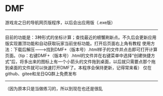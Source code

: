# DMF
游戏龙之日的导航网页版程序，以后会出应用版（.exe版）
***
目前的功能是：3种形式的坐标计算；查找最近的螃蟹刷新点。不久后会更新应用版实现置顶功能和自动获取玩家当前坐标功能。打开后页面右上角有教程
使用方法：下载后解压--->找到DMF+（版本号）.html样子的文件并点击即可打开计算页面。（tip：右键DMF+（版本号）.html的文件并在右键菜单中选择“创建快捷方式”后，将多出来的图标上有一个小箭头的文件拖到桌面，以后就只需要点那个拖到桌面的文件就可以快速打开DMF了。本程序会保持更新，记得常来看）
仅在github、gitee和龙日QQ群上免费发布
***
（因为原本只是当做练习的，所以到现在也还是很乱
